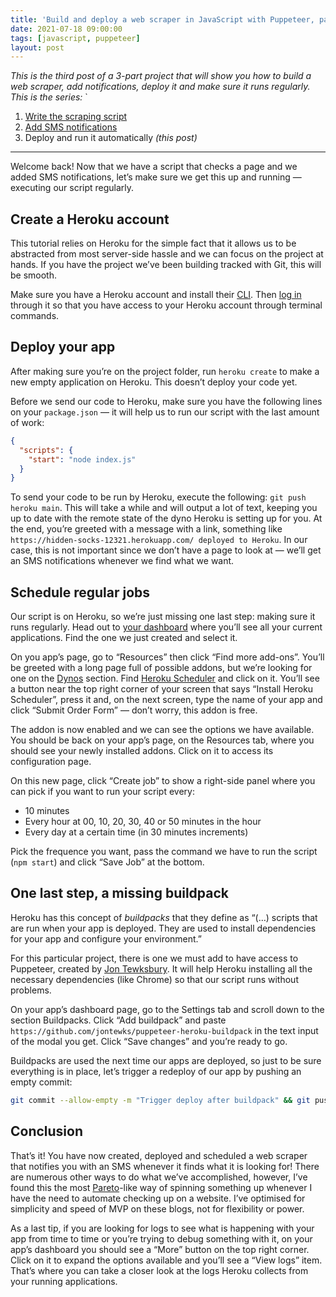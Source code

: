 ```yaml
---
title: 'Build and deploy a web scraper in JavaScript with Puppeteer, part 3'
date: 2021-07-18 09:00:00
tags: [javascript, puppeteer]
layout: post
---
```


_This is the third post of a 3-part project that will show you how to build a web scraper, add notifications, deploy it and make sure it runs regularly. This is the series:_
`
1. [Write the scraping script](https://blog.gnclmorais.com/build-and-deploy-a-web-scraper)
1. [Add SMS notifications](https://blog.gnclmorais.com/build-and-deploy-a-web-scraper-part-ii)
1. Deploy and run it automatically _(this post)_

---

Welcome back! Now that we have a script that checks a page and we added SMS notifications, let’s make sure we get this up and running — executing our script regularly.


## Create a Heroku account

This tutorial relies on Heroku for the simple fact that it allows us to be abstracted from most server-side hassle and we can focus on the project at hands. If you have the project we’ve been building tracked with Git, this will be smooth.

Make sure you have a Heroku account and install their [CLI](https://devcenter.heroku.com/articles/heroku-cli#download-and-install). Then [log in](https://devcenter.heroku.com/articles/heroku-cli#getting-started) through it so that you have access to your Heroku account through terminal commands.


## Deploy your app

After making sure you’re on the project folder, run `heroku create` to make a new empty application on Heroku. This doesn’t deploy your code yet.

Before we send our code to Heroku, make sure you have the following lines on your `package.json` — it will help us to run our script with the last amount of work:
```json
{
  "scripts": {
    "start": "node index.js"
  }
}
```

To send your code to be run by Heroku, execute the following: `git push heroku main`. This will take a while and will output a lot of text, keeping you up to date with the remote state of the dyno Heroku is setting up for you. At the end, you’re greeted with a message with a link, something like `https://hidden-socks-12321.herokuapp.com/ deployed to Heroku`. In our case, this is not important since we don’t have a page to look at — we’ll get an SMS notifications whenever we find what we want.


## Schedule regular jobs

Our script is on Heroku, so we’re just missing one last step: making sure it runs regularly. Head out to [your dashboard](https://dashboard.heroku.com/apps) where you’ll see all your current applications. Find the one we just created and select it.

On you app’s page, go to “Resources” then click “Find more add-ons”. You’ll be greeted with a long page full of possible addons, but we’re looking for one on the [Dynos](https://elements.heroku.com/addons#dynos) section. Find [Heroku Scheduler](https://elements.heroku.com/addons/scheduler) and click on it. You’ll see a button near the top right corner of your screen that says “Install Heroku Scheduler”, press it and, on the next screen, type the name of your app and click “Submit Order Form” — don’t worry, this addon is free.

The addon is now enabled and we can see the options we have available. You should be back on your app’s page, on the Resources tab, where you should see your newly installed addons. Click on it to access its configuration page.

On this new page, click “Create job” to show a right-side panel where you can pick if you want to run your script every:
- 10 minutes
- Every hour at 00, 10, 20, 30, 40 or 50 minutes in the hour
- Every day at a certain time (in 30 minutes increments)

Pick the frequence you want, pass the command we have to run the script (`npm start`) and click “Save Job” at the bottom.


## One last step, a missing buildpack

Heroku has this concept of _buildpacks_ that they define as “(…) scripts that are run when your app is deployed. They are used to install dependencies for your app and configure your environment.”

For this particular project, there is one we must add to have access to Puppeteer, created by [Jon Tewksbury](https://github.com/jontewks). It will help Heroku installing all the necessary dependencies (like Chrome) so that our script runs without problems.

On your app’s dashboard page, go to the Settings tab and scroll down to the section Buildpacks. Click “Add buildpack” and paste `https://github.com/jontewks/puppeteer-heroku-buildpack` in the text input of the modal you get. Click “Save changes” and you’re ready to go.

Buildpacks are used the next time our apps are deployed, so just to be sure everything is in place, let’s trigger a redeploy of our app by pushing an empty commit:
```bash
git commit --allow-empty -m "Trigger deploy after buildpack" && git push heroku main
```


## Conclusion

That’s it! You have now created, deployed and scheduled a web scraper that notifies you with an SMS whenever it finds what it is looking for! There are numerous other ways to do what we’ve accomplished, however, I’ve found this the most [Pareto](https://en.wikipedia.org/wiki/Pareto_principle)-like way of spinning something up whenever I have the need to automate checking up on a website. I’ve optimised for simplicity and speed of MVP on these blogs, not for flexibility or power.

As a last tip, if you are looking for logs to see what is happening with your app from time to time or you’re trying to debug something with it, on your app’s dashboard you should see a “More” button on the top right corner. Click on it to expand the options available and you’ll see a “View logs” item. That’s where you can take a closer look at the logs Heroku collects from your running applications.
